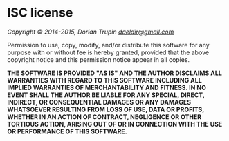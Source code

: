 ISC license
===========

_Copyright © 2014-2015, Dorian Trupin <daeldir@gmail.com>_

Permission to use, copy, modify, and/or distribute this software for any
purpose with or without fee is hereby granted, provided that the above
copyright notice and this permission notice appear in all copies.

**THE SOFTWARE IS PROVIDED "AS IS" AND THE AUTHOR DISCLAIMS ALL WARRANTIES
WITH REGARD TO THIS SOFTWARE INCLUDING ALL IMPLIED WARRANTIES OF
MERCHANTABILITY AND FITNESS. IN NO EVENT SHALL THE AUTHOR BE LIABLE FOR
ANY SPECIAL, DIRECT, INDIRECT, OR CONSEQUENTIAL DAMAGES OR ANY DAMAGES
WHATSOEVER RESULTING FROM LOSS OF USE, DATA OR PROFITS, WHETHER IN AN
ACTION OF CONTRACT, NEGLIGENCE OR OTHER TORTIOUS ACTION, ARISING OUT OF
OR IN CONNECTION WITH THE USE OR PERFORMANCE OF THIS SOFTWARE.**

